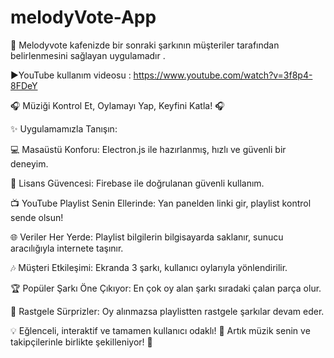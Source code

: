 # melodyVote-App

🎵 Melodyvote kafenizde bir sonraki şarkının müşteriler tarafından belirlenmesini sağlayan uygulamadır .


▶YouTube kullanım videosu : 
https://www.youtube.com/watch?v=3f8p4-8FDeY

🎧 Müziği Kontrol Et, Oylamayı Yap, Keyfini Katla! 🎧

✨ Uygulamamızla Tanışın:

💻 Masaüstü Konforu: Electron.js ile hazırlanmış, hızlı ve güvenli bir deneyim.

🔐 Lisans Güvencesi: Firebase ile doğrulanan güvenli kullanım.

📺 YouTube Playlist Senin Ellerinde: Yan panelden linki gir, playlist kontrol sende olsun!

🌐 Veriler Her Yerde: Playlist bilgilerin bilgisayarda saklanır, sunucu aracılığıyla internete taşınır.

🎶 Müşteri Etkileşimi: Ekranda 3 şarkı, kullanıcı oylarıyla yönlendirilir.

🏆 Popüler Şarkı Öne Çıkıyor: En çok oy alan şarkı sıradaki çalan parça olur.

🎲 Rastgele Sürprizler: Oy alınmazsa playlistten rastgele şarkılar devam eder.

💡 Eğlenceli, interaktif ve tamamen kullanıcı odaklı!
🎵 Artık müzik senin ve takipçilerinle birlikte şekilleniyor! 🎵
